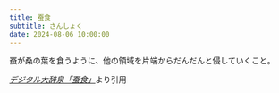 ```yaml
---
title: 蚕食
subtitle: さんしょく
date: 2024-08-06 10:00:00
---
```


蚕が桑の葉を食うように、他の領域を片端からだんだんと侵していくこと。

<cite>[デジタル大辞泉「蚕食」](https://dictionary.goo.ne.jp/word/%E8%9A%95%E9%A3%9F/)</cite>より引用